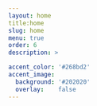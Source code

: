 ```yaml
---
layout: home
title:home
slug: home
menu: true
order: 6
description: >

accent_color: '#268bd2'
accent_image:
  background: '#202020'
  overlay:    false
---
```

